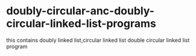 # doubly-circular-anc-doubly-circular-linked-list-programs
this contains doubly linked list,circular linked list double circular linked list program 
